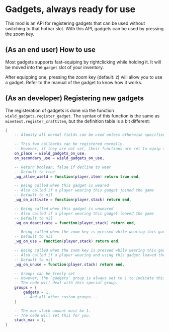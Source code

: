 # Gadgets, always ready for use

This mod is an API for registering gadgets that can be used without switching to that hotbar slot. With this API, gadgets can be used by pressing the zoom key.

## (As an end user) How to use

Most gadgets supports fast-equiping by rightclicking while holding it. It will be moved into the `gadget` slot of your inventory.

After equipping one, pressing the zoom key (default: `Z`) will allow you to use a gadget. Refer to the manual of the gadget to know how it works.

## (As an developer) Registering new gadgets

The registeration of gadgets is done via the function `wield_gadgets.register_gadget`. The syntax of this function is the same as `minetest.register_craftitem`, but the definition table is a bit different:

```lua
{
    -- Almosty all normal fields can be used unless otherwise specified

    -- This two callbacks can be registered normally.
    -- However, if they are not set, their functions are set to equip this gadget.
    on_place = wield_gadgets_on_use,
    on_secondary_use = wield_gadgets_on_use,

    -- Return boolean, false if decline to wear
    -- Default to true
    _wg_allow_wield = function(player,item) return true end,

    -- Being called when this gadget is weared
    -- Also called if a player wearing this gadget joined the game
    -- Default to nil
    _wg_on_activate = function(player,stack) return end,

    -- Being called when this gadget is unweared
    -- Also called if a player wearing this gadget leaved the game
    -- Default to nil
    _wg_on_deactivate = function(player,stack) return end,

    -- Being called when the zoom key is pressed while wearing this gadget
    -- Default to nil
    _wg_on_use = function(player,stack) return end,

    -- Being called when the zoom key is pressed while wearing this gadget
    -- Also called if a player wearing and using this gadget leaved the game
    -- Default to nil
    _wg_on_unuse = function(player,stack) return end,

    -- Groups can be freely set
    -- However, the `gadgets` group is always set to 1 to indicate this is a gadget.
    -- The code will deal with this special group.
    groups = {
        gadgets = 1,
        -- And all other custom groups...
    }

    -- The max stack amount must be 1.
    -- The code will set this for you.
    stack_max = 1,
}
```
